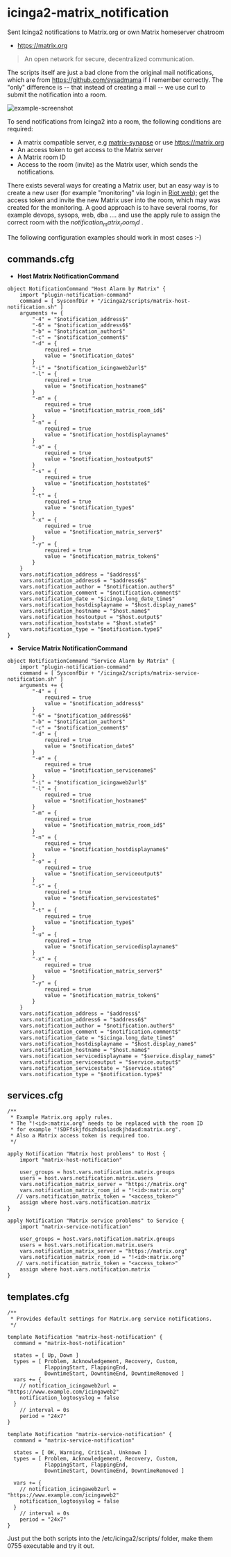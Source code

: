 # icinga2-matrix_notification
Sent Icinga2 notifications to Matrix.org or own Matrix homeserver chatroom

* https://matrix.org
> An open network for secure, decentralized communication.

The scripts itself are just a bad clone from the original mail notifications, which are from https://github.com/sysadmama if I remember correctly. The "only" difference is -- that instead of creating a mail -- we use curl to submit the notification into a room.

![example-screenshot](https://raw.githubusercontent.com/linuxmail/icinga2-matrix_notification/master/example-screenshot.png)

To send notifications from Icinga2 into a room, the following conditions are required:
* A matrix compatible server, e.g [matrix-synapse](https://github.com/matrix-org/synapse) or use https://matrix.org
* An access token to get access to the Matrix server
* A Matrix room ID
* Access to the room (invite) as the Matrix user, which sends the notifications.

There exists several ways for creating a Matrix user, but an easy way is to create a new user (for example "monitoring" via login in [Riot web](https://riot.im/app/)); get the access token and invite the new Matrix user into the room, which may was created for the monitoring. A good approach is to have several rooms, for example devops, sysops, web, dba .... and use the apply rule to assign the correct room with the $notification_matrix_room_id$ .

The following configuration examples should work in most cases :-)

## commands.cfg

 * **Host Matrix NotificationCommand**

```
object NotificationCommand "Host Alarm by Matrix" {
    import "plugin-notification-command"
    command = [ SysconfDir + "/icinga2/scripts/matrix-host-notification.sh" ]
    arguments += {
        "-4" = "$notification_address$"
        "-6" = "$notification_address6$"
        "-b" = "$notification_author$"
        "-c" = "$notification_comment$"
        "-d" = {
            required = true
            value = "$notification_date$"
        }
        "-i" = "$notification_icingaweb2url$"
        "-l" = {
            required = true
            value = "$notification_hostname$"
        }
        "-m" = {
            required = true
            value = "$notification_matrix_room_id$"
        }
        "-n" = {
            required = true
            value = "$notification_hostdisplayname$"
        }
        "-o" = {
            required = true
            value = "$notification_hostoutput$"
        }
        "-s" = {
            required = true
            value = "$notification_hoststate$"
        }
        "-t" = {
            required = true
            value = "$notification_type$"
        }
        "-x" = {
            required = true
            value = "$notification_matrix_server$"
        }
        "-y" = {
            required = true
            value = "$notification_matrix_token$"
        }
    }
    vars.notification_address = "$address$"
    vars.notification_address6 = "$address6$"
    vars.notification_author = "$notification.author$"
    vars.notification_comment = "$notification.comment$"
    vars.notification_date = "$icinga.long_date_time$"
    vars.notification_hostdisplayname = "$host.display_name$"
    vars.notification_hostname = "$host.name$"
    vars.notification_hostoutput = "$host.output$"
    vars.notification_hoststate = "$host.state$"
    vars.notification_type = "$notification.type$"
}
```
 * **Service Matrix NotificationCommand**

```
object NotificationCommand "Service Alarm by Matrix" {
    import "plugin-notification-command"
    command = [ SysconfDir + "/icinga2/scripts/matrix-service-notification.sh" ]
    arguments += {
        "-4" = {
            required = true
            value = "$notification_address$"
        }
        "-6" = "$notification_address6$"
        "-b" = "$notification_author$"
        "-c" = "$notification_comment$"
        "-d" = {
            required = true
            value = "$notification_date$"
        }
        "-e" = {
            required = true
            value = "$notification_servicename$"
        }
        "-i" = "$notification_icingaweb2url$"
        "-l" = {
            required = true
            value = "$notification_hostname$"
        }
        "-m" = {
            required = true
            value = "$notification_matrix_room_id$"
        }
        "-n" = {
            required = true
            value = "$notification_hostdisplayname$"
        }
        "-o" = {
            required = true
            value = "$notification_serviceoutput$"
        }
        "-s" = {
            required = true
            value = "$notification_servicestate$"
        }
        "-t" = {
            required = true
            value = "$notification_type$"
        }
        "-u" = {
            required = true
            value = "$notification_servicedisplayname$"
        }
        "-x" = {
            required = true
            value = "$notification_matrix_server$"
        }
        "-y" = {
            required = true
            value = "$notification_matrix_token$"
        }
    }
    vars.notification_address = "$address$"
    vars.notification_address6 = "$address6$"
    vars.notification_author = "$notification.author$"
    vars.notification_comment = "$notification.comment$"
    vars.notification_date = "$icinga.long_date_time$"
    vars.notification_hostdisplayname = "$host.display_name$"
    vars.notification_hostname = "$host.name$"
    vars.notification_servicedisplayname = "$service.display_name$"
    vars.notification_serviceoutput = "$service.output$"
    vars.notification_servicestate = "$service.state$"
    vars.notification_type = "$notification.type$"
```

## services.cfg

```
/**
 * Example Matrix.org apply rules.
 * The "!<id>:matrix.org" needs to be replaced with the room ID
 * for example "!SDFfskjfdszhdaslasdkjhdasd:matrix.org".
 * Also a Matrix access token is required too.
 */

apply Notification "Matrix host problems" to Host {
    import "matrix-host-notification"

    user_groups = host.vars.notification.matrix.groups
    users = host.vars.notification.matrix.users
    vars.notification_matrix_server = "https://matrix.org"
    vars.notification_matrix_room_id = "!<id>:matrix.org"
   // vars.notification_matrix_token = "<access_token>"
    assign where host.vars.notification.matrix
}

apply Notification "Matrix service problems" to Service {
    import "matrix-service-notification"

    user_groups = host.vars.notification.matrix.groups
    users = host.vars.notification.matrix.users
    vars.notification_matrix_server = "https://matrix.org"
    vars.notification_matrix_room_id = "!<id>:matrix.org"
   // vars.notification_matrix_token = "<access_token>"
    assign where host.vars.notification.matrix
}
```

## templates.cfg

```
/**
 * Provides default settings for Matrix.org service notifications.
 */

template Notification "matrix-host-notification" {
  command = "matrix-host-notification"

  states = [ Up, Down ]
  types = [ Problem, Acknowledgement, Recovery, Custom,
            FlappingStart, FlappingEnd,
            DowntimeStart, DowntimeEnd, DowntimeRemoved ]
  vars += {
    // notification_icingaweb2url = "https://www.example.com/icingaweb2"
    notification_logtosyslog = false
  }
    // interval = 0s
    period = "24x7"
}

template Notification "matrix-service-notification" {
  command = "matrix-service-notification"

  states = [ OK, Warning, Critical, Unknown ]
  types = [ Problem, Acknowledgement, Recovery, Custom,
            FlappingStart, FlappingEnd,
            DowntimeStart, DowntimeEnd, DowntimeRemoved ]

  vars += {
    // notification_icingaweb2url = "https://www.example.com/icingaweb2"
    notification_logtosyslog = false
  }
    // interval = 0s
    period = "24x7"
}
```

Just put the both scripts into the /etc/icinga2/scripts/ folder, make them 0755 executable and try it out.
